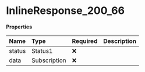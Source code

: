 # InlineResponse_200_66

**Properties**

| Name   | Type         | Required | Description |
| :----- | :----------- | :------- | :---------- |
| status | Status1      | ❌       |             |
| data   | Subscription | ❌       |             |
